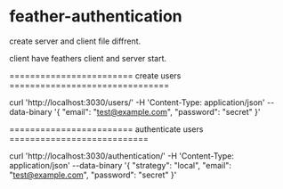 # feather-authentication

create server and client file diffrent.

client have feathers client and server start.

========================   create users  ===============================

curl 'http://localhost:3030/users/' -H 'Content-Type: application/json' --data-binary '{ "email": "test@example.com", "password": "secret" }'

========================  authenticate users ===========================

curl 'http://localhost:3030/authentication/' -H 'Content-Type: application/json' --data-binary '{ "strategy": "local", "email": "test@example.com", "password": "secret" }'

